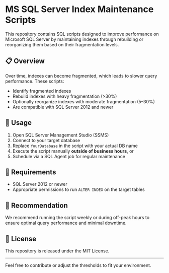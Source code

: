 # MS SQL Server Index Maintenance Scripts

This repository contains SQL scripts designed to improve performance on Microsoft SQL Server by maintaining indexes through rebuilding or reorganizing them based on their fragmentation levels.

## 📋 Overview

Over time, indexes can become fragmented, which leads to slower query performance. These scripts:

- Identify fragmented indexes
- Rebuild indexes with heavy fragmentation (>30%)
- Optionally reorganize indexes with moderate fragmentation (5–30%)
- Are compatible with SQL Server 2012 and newer


## 🧪 Usage

1. Open SQL Server Management Studio (SSMS)
2. Connect to your target database
3. Replace `YourDatabase` in the script with your actual DB name
4. Execute the script manually **outside of business hours**, or
5. Schedule via a SQL Agent job for regular maintenance

## 🧰 Requirements

- SQL Server 2012 or newer
- Appropriate permissions to run `ALTER INDEX` on the target tables

## 📅 Recommendation

We recommend running the script weekly or during off-peak hours to ensure optimal query performance and minimal downtime.

## 📜 License

This repository is released under the MIT License.

---

Feel free to contribute or adjust the thresholds to fit your environment.
